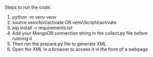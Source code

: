 Steps to run the code:

1. python -m venv venv
2. source venv/bin/activate OR venv\Scripts\activate
3. pip install -r requirements.txt
4. Add your MongoDB connection string in the collect.py file before running it
5. Then run the prepare.py file to generate XML
6. Open the XML in a browser to access it in the form of a webpage
